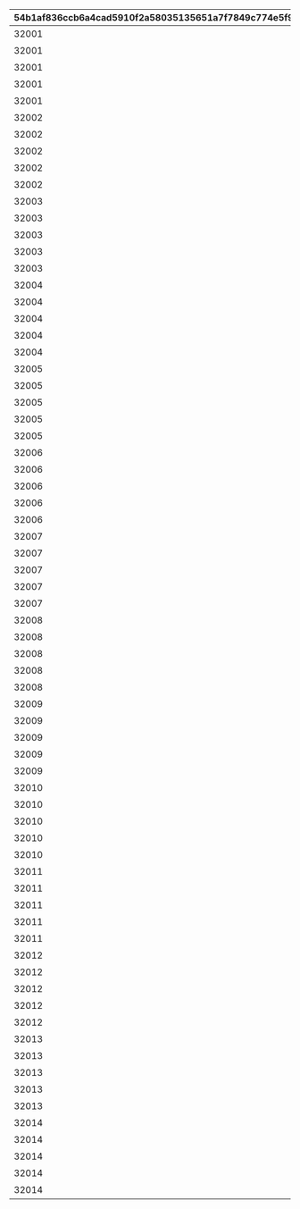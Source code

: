 |54b1af836ccb6a4cad5910f2a58035135651a7f7849c774e5f929169b4c37e3a|f769a5826f0a1b1e354ebb5d626321f3957ef5ed9fa931802e3762cf7b675835|2516e6cf9d743e45390ff8aa999bab758ae5b77c45d5177be9f4808e09d8e59c|41a999bdfea7c83f3a6f9f4365bb61ee000ab528839eba4d4c8d7f149349e607|56955c788981e62080a2f2308dec5487f9b7d6a1d2145caa5f79b8f899f3fafd|708872a98667c9d49b093210288b39bd6e9b81f08d463f90456be9804d0e67e7|c58aee47d56bc545a8efd6defe2e47b188147b6f2ffb7eaafd10b544fe125edd|d96bb0fe003ae84423f05cfa3c23adb21d6df90b10d9e22b239453663fb6cfdc|ee5bc67799aa597ec87a2d6fa51580693316dac269f13de2409460515cc22951|cfb97c7b00a49afa7477a98a45a030b1ed8c8860eee2bb4f835f556d42d65442|5c9fcb124b4f7541ea40a6da722559598a2358b1167c601eaed1723dea62239e|a088bf45941a1653b09d392a9c32ad7d34e38ea0b75893f6802c67248fbbf41b|3b5dc9d9e750d17e152ced8618cb3fd21b985adc723428142b9759f1159908cc|6ca401c499f558d39736b32e6db9cfb232dd1cc303452b1faa7134a2a7acabb5|427f8b6bc7637859e435db8a6f6f6a200ec7dee57b0af0706a612ab257fd6289|
| --- | --- | --- | --- | --- | --- | --- | --- | --- | --- | --- | --- | --- | --- | --- |
|32001|3200101|0|0|2030/04/01 14:59:59|2015/04/01 15:00:00|80001|1|1004110|32001001|スペシャルダンジョンを1回登頂しよう|1st Round Clear！|0|603|1|
|32001|3200102|0|0|2030/04/01 14:59:59|2015/04/01 15:00:00|80001|2|1004110|32001002|スペシャルダンジョンを2回登頂しよう|2nd Round Clear！|0|603|1|
|32001|3200103|0|0|2030/04/01 14:59:59|2015/04/01 15:00:00|80001|3|1004110|32001003|スペシャルダンジョンを3回登頂しよう|3rd Round Clear！|0|603|1|
|32001|3200104|0|0|2030/04/01 14:59:59|2015/04/01 15:00:00|80001|4|1004110|32001004|スペシャルダンジョンを4回登頂しよう|4th Round Clear！|0|603|1|
|32001|3200105|0|0|2030/04/01 14:59:59|2015/04/01 15:00:00|80001|5|1004110|32001005|スペシャルダンジョンを5回登頂しよう|CONQUEST！|0|603|1|
|32002|3200201|0|0|2030/04/01 14:59:59|2015/04/01 15:00:00|80001|1|1004110|32001001|スペシャルダンジョンを1回登頂しよう|1st Round Clear！|0|603|1|
|32002|3200202|0|0|2030/04/01 14:59:59|2015/04/01 15:00:00|80001|2|1004110|32001002|スペシャルダンジョンを2回登頂しよう|2nd Round Clear！|0|603|1|
|32002|3200203|0|0|2030/04/01 14:59:59|2015/04/01 15:00:00|80001|3|1004110|32001003|スペシャルダンジョンを3回登頂しよう|3rd Round Clear！|0|603|1|
|32002|3200204|0|0|2030/04/01 14:59:59|2015/04/01 15:00:00|80001|4|1004110|32001004|スペシャルダンジョンを4回登頂しよう|4th Round Clear！|0|603|1|
|32002|3200205|0|0|2030/04/01 14:59:59|2015/04/01 15:00:00|80001|5|1004110|32001005|スペシャルダンジョンを5回登頂しよう|CONQUEST！|0|603|1|
|32003|3200301|0|0|2030/04/01 14:59:59|2015/04/01 15:00:00|80001|1|1004110|32001001|スペシャルダンジョンを1回登頂しよう|1st Round Clear！|0|603|1|
|32003|3200302|0|0|2030/04/01 14:59:59|2015/04/01 15:00:00|80001|2|1004110|32001002|スペシャルダンジョンを2回登頂しよう|2nd Round Clear！|0|603|1|
|32003|3200303|0|0|2030/04/01 14:59:59|2015/04/01 15:00:00|80001|3|1004110|32001003|スペシャルダンジョンを3回登頂しよう|3rd Round Clear！|0|603|1|
|32003|3200304|0|0|2030/04/01 14:59:59|2015/04/01 15:00:00|80001|4|1004110|32001004|スペシャルダンジョンを4回登頂しよう|4th Round Clear！|0|603|1|
|32003|3200305|0|0|2030/04/01 14:59:59|2015/04/01 15:00:00|80001|5|1004110|32001005|スペシャルダンジョンを5回登頂しよう|CONQUEST！|0|603|1|
|32004|3200401|0|0|2030/04/01 14:59:59|2015/04/01 15:00:00|80001|1|1004110|32001001|スペシャルダンジョンを1回登頂しよう|1st Round Clear！|0|603|1|
|32004|3200402|0|0|2030/04/01 14:59:59|2015/04/01 15:00:00|80001|2|1004110|32001002|スペシャルダンジョンを2回登頂しよう|2nd Round Clear！|0|603|1|
|32004|3200403|0|0|2030/04/01 14:59:59|2015/04/01 15:00:00|80001|3|1004110|32001003|スペシャルダンジョンを3回登頂しよう|3rd Round Clear！|0|603|1|
|32004|3200404|0|0|2030/04/01 14:59:59|2015/04/01 15:00:00|80001|4|1004110|32001004|スペシャルダンジョンを4回登頂しよう|4th Round Clear！|0|603|1|
|32004|3200405|0|0|2030/04/01 14:59:59|2015/04/01 15:00:00|80001|5|1004110|32001005|スペシャルダンジョンを5回登頂しよう|CONQUEST！|0|603|1|
|32005|3200501|0|0|2030/04/01 14:59:59|2015/04/01 15:00:00|80001|1|1004110|32001001|スペシャルダンジョンを1回登頂しよう|1st Round Clear！|0|603|1|
|32005|3200502|0|0|2030/04/01 14:59:59|2015/04/01 15:00:00|80001|2|1004110|32001002|スペシャルダンジョンを2回登頂しよう|2nd Round Clear！|0|603|1|
|32005|3200503|0|0|2030/04/01 14:59:59|2015/04/01 15:00:00|80001|3|1004110|32001003|スペシャルダンジョンを3回登頂しよう|3rd Round Clear！|0|603|1|
|32005|3200504|0|0|2030/04/01 14:59:59|2015/04/01 15:00:00|80001|4|1004110|32001004|スペシャルダンジョンを4回登頂しよう|4th Round Clear！|0|603|1|
|32005|3200505|0|0|2030/04/01 14:59:59|2015/04/01 15:00:00|80001|5|1004110|32001005|スペシャルダンジョンを5回登頂しよう|CONQUEST！|0|603|1|
|32006|3200601|0|0|2030/04/01 14:59:59|2015/04/01 15:00:00|80001|1|1004110|32001001|スペシャルダンジョンを1回登頂しよう|1st Round Clear！|0|603|1|
|32006|3200602|0|0|2030/04/01 14:59:59|2015/04/01 15:00:00|80001|2|1004110|32001002|スペシャルダンジョンを2回登頂しよう|2nd Round Clear！|0|603|1|
|32006|3200603|0|0|2030/04/01 14:59:59|2015/04/01 15:00:00|80001|3|1004110|32001003|スペシャルダンジョンを3回登頂しよう|3rd Round Clear！|0|603|1|
|32006|3200604|0|0|2030/04/01 14:59:59|2015/04/01 15:00:00|80001|4|1004110|32001004|スペシャルダンジョンを4回登頂しよう|4th Round Clear！|0|603|1|
|32006|3200605|0|0|2030/04/01 14:59:59|2015/04/01 15:00:00|80001|5|1004110|32001005|スペシャルダンジョンを5回登頂しよう|CONQUEST！|0|603|1|
|32007|3200701|0|0|2030/04/01 14:59:59|2015/04/01 15:00:00|80001|1|1004110|32001001|スペシャルダンジョンを1回登頂しよう|1st Round Clear！|0|603|1|
|32007|3200702|0|0|2030/04/01 14:59:59|2015/04/01 15:00:00|80001|2|1004110|32001002|スペシャルダンジョンを2回登頂しよう|2nd Round Clear！|0|603|1|
|32007|3200703|0|0|2030/04/01 14:59:59|2015/04/01 15:00:00|80001|3|1004110|32001003|スペシャルダンジョンを3回登頂しよう|3rd Round Clear！|0|603|1|
|32007|3200704|0|0|2030/04/01 14:59:59|2015/04/01 15:00:00|80001|4|1004110|32001004|スペシャルダンジョンを4回登頂しよう|4th Round Clear！|0|603|1|
|32007|3200705|0|0|2030/04/01 14:59:59|2015/04/01 15:00:00|80001|5|1004110|32001005|スペシャルダンジョンを5回登頂しよう|CONQUEST！|0|603|1|
|32008|3200801|0|0|2030/04/01 14:59:59|2015/04/01 15:00:00|80001|1|1004110|32001001|スペシャルダンジョンを1回登頂しよう|1st Round Clear！|0|603|1|
|32008|3200802|0|0|2030/04/01 14:59:59|2015/04/01 15:00:00|80001|2|1004110|32001002|スペシャルダンジョンを2回登頂しよう|2nd Round Clear！|0|603|1|
|32008|3200803|0|0|2030/04/01 14:59:59|2015/04/01 15:00:00|80001|3|1004110|32001003|スペシャルダンジョンを3回登頂しよう|3rd Round Clear！|0|603|1|
|32008|3200804|0|0|2030/04/01 14:59:59|2015/04/01 15:00:00|80001|4|1004110|32001004|スペシャルダンジョンを4回登頂しよう|4th Round Clear！|0|603|1|
|32008|3200805|0|0|2030/04/01 14:59:59|2015/04/01 15:00:00|80001|5|1004110|32001005|スペシャルダンジョンを5回登頂しよう|CONQUEST！|0|603|1|
|32009|3200901|0|0|2030/04/01 14:59:59|2015/04/01 15:00:00|80001|1|1004110|32001001|スペシャルダンジョンを1回登頂しよう|1st Round Clear！|0|603|1|
|32009|3200902|0|0|2030/04/01 14:59:59|2015/04/01 15:00:00|80001|2|1004110|32001002|スペシャルダンジョンを2回登頂しよう|2nd Round Clear！|0|603|1|
|32009|3200903|0|0|2030/04/01 14:59:59|2015/04/01 15:00:00|80001|3|1004110|32001003|スペシャルダンジョンを3回登頂しよう|3rd Round Clear！|0|603|1|
|32009|3200904|0|0|2030/04/01 14:59:59|2015/04/01 15:00:00|80001|4|1004110|32001004|スペシャルダンジョンを4回登頂しよう|4th Round Clear！|0|603|1|
|32009|3200905|0|0|2030/04/01 14:59:59|2015/04/01 15:00:00|80001|5|1004110|32001005|スペシャルダンジョンを5回登頂しよう|CONQUEST！|0|603|1|
|32010|3201001|0|0|2030/04/01 14:59:59|2015/04/01 15:00:00|80001|1|1004110|32001001|スペシャルダンジョンを1回登頂しよう|1st Round Clear！|0|603|1|
|32010|3201002|0|0|2030/04/01 14:59:59|2015/04/01 15:00:00|80001|2|1004110|32001002|スペシャルダンジョンを2回登頂しよう|2nd Round Clear！|0|603|1|
|32010|3201003|0|0|2030/04/01 14:59:59|2015/04/01 15:00:00|80001|3|1004110|32001003|スペシャルダンジョンを3回登頂しよう|3rd Round Clear！|0|603|1|
|32010|3201004|0|0|2030/04/01 14:59:59|2015/04/01 15:00:00|80001|4|1004110|32001004|スペシャルダンジョンを4回登頂しよう|4th Round Clear！|0|603|1|
|32010|3201005|0|0|2030/04/01 14:59:59|2015/04/01 15:00:00|80001|5|1004110|32001005|スペシャルダンジョンを5回登頂しよう|CONQUEST！|0|603|1|
|32011|3201101|0|0|2030/04/01 14:59:59|2015/04/01 15:00:00|80001|1|1004110|32001001|スペシャルダンジョンを1回登頂しよう|1st Round Clear！|0|603|1|
|32011|3201102|0|0|2030/04/01 14:59:59|2015/04/01 15:00:00|80001|2|1004110|32001002|スペシャルダンジョンを2回登頂しよう|2nd Round Clear！|0|603|1|
|32011|3201103|0|0|2030/04/01 14:59:59|2015/04/01 15:00:00|80001|3|1004110|32001003|スペシャルダンジョンを3回登頂しよう|3rd Round Clear！|0|603|1|
|32011|3201104|0|0|2030/04/01 14:59:59|2015/04/01 15:00:00|80001|4|1004110|32001004|スペシャルダンジョンを4回登頂しよう|4th Round Clear！|0|603|1|
|32011|3201105|0|0|2030/04/01 14:59:59|2015/04/01 15:00:00|80001|5|1004110|32001005|スペシャルダンジョンを5回登頂しよう|CONQUEST！|0|603|1|
|32012|3201201|0|0|2030/04/01 14:59:59|2015/04/01 15:00:00|80001|1|1004110|32001001|スペシャルダンジョンを1回登頂しよう|1st Round Clear！|0|603|1|
|32012|3201202|0|0|2030/04/01 14:59:59|2015/04/01 15:00:00|80001|2|1004110|32001002|スペシャルダンジョンを2回登頂しよう|2nd Round Clear！|0|603|1|
|32012|3201203|0|0|2030/04/01 14:59:59|2015/04/01 15:00:00|80001|3|1004110|32001003|スペシャルダンジョンを3回登頂しよう|3rd Round Clear！|0|603|1|
|32012|3201204|0|0|2030/04/01 14:59:59|2015/04/01 15:00:00|80001|4|1004110|32001004|スペシャルダンジョンを4回登頂しよう|4th Round Clear！|0|603|1|
|32012|3201205|0|0|2030/04/01 14:59:59|2015/04/01 15:00:00|80001|5|1004110|32001005|スペシャルダンジョンを5回登頂しよう|CONQUEST！|0|603|1|
|32013|3201301|0|0|2030/04/01 14:59:59|2015/04/01 15:00:00|80001|1|1004110|32001001|スペシャルダンジョンを1回登頂しよう|1st Round Clear！|0|603|1|
|32013|3201302|0|0|2030/04/01 14:59:59|2015/04/01 15:00:00|80001|2|1004110|32001002|スペシャルダンジョンを2回登頂しよう|2nd Round Clear！|0|603|1|
|32013|3201303|0|0|2030/04/01 14:59:59|2015/04/01 15:00:00|80001|3|1004110|32001003|スペシャルダンジョンを3回登頂しよう|3rd Round Clear！|0|603|1|
|32013|3201304|0|0|2030/04/01 14:59:59|2015/04/01 15:00:00|80001|4|1004110|32001004|スペシャルダンジョンを4回登頂しよう|4th Round Clear！|0|603|1|
|32013|3201305|0|0|2030/04/01 14:59:59|2015/04/01 15:00:00|80001|5|1004110|32001005|スペシャルダンジョンを5回登頂しよう|CONQUEST！|0|603|1|
|32014|3201401|0|0|2030/04/01 14:59:59|2015/04/01 15:00:00|80001|1|1004110|32001001|スペシャルダンジョンを1回登頂しよう|1st Round Clear！|0|603|1|
|32014|3201402|0|0|2030/04/01 14:59:59|2015/04/01 15:00:00|80001|2|1004110|32001002|スペシャルダンジョンを2回登頂しよう|2nd Round Clear！|0|603|1|
|32014|3201403|0|0|2030/04/01 14:59:59|2015/04/01 15:00:00|80001|3|1004110|32001003|スペシャルダンジョンを3回登頂しよう|3rd Round Clear！|0|603|1|
|32014|3201404|0|0|2030/04/01 14:59:59|2015/04/01 15:00:00|80001|4|1004110|32001004|スペシャルダンジョンを4回登頂しよう|4th Round Clear！|0|603|1|
|32014|3201405|0|0|2030/04/01 14:59:59|2015/04/01 15:00:00|80001|5|1004110|32001005|スペシャルダンジョンを5回登頂しよう|CONQUEST！|0|603|1|